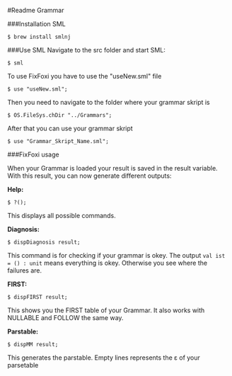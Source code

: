 #Readme Grammar

###Installation SML
  
    $ brew install smlnj

###Use SML
Navigate to the src folder and start SML:

    $ sml

To use FixFoxi you have to use the "useNew.sml" file

    $ use "useNew.sml";

Then you need to navigate to the folder where your grammar skript is

    $ OS.FileSys.chDir "../Grammars";

After that you can use your grammar skript

    $ use "Grammar_Skript_Name.sml";

###FixFoxi usage

When your Grammar is loaded your result is saved in the result variable.
With this result, you can now generate different outputs:  

**Help:**

    $ ?();

This displays all possible commands.

**Diagnosis:**

    $ dispDiagnosis result;

This command is for checking if your grammar is okey. The output `val ist = () : unit` means everything is okey. Otherwise you see where the failures are.

**FIRST:**

    $ dispFIRST result;

This shows you the FIRST table of your Grammar. It also works with NULLABLE and FOLLOW the same way.

**Parstable:**

    $ dispMM result;

This generates the parstable. Empty lines represents the ε of your parsetable

